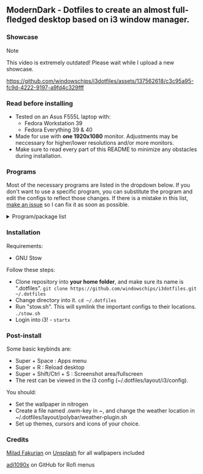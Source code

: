## ModernDark - Dotfiles to create an almost full-fledged desktop based on i3 window manager.

### Showcase

> [!NOTE]  
> This video is extremely outdated! Please wait while I upload a new showcase.

https://github.com/windowschips/i3dotfiles/assets/137562618/c3c95a95-fc9d-4222-9197-a9fd4c329fff

### Read before installing
- Tested on an Asus F555L laptop with:
  - Fedora Workstation 39
  - Fedora Everything 39 & 40
- Made for use with **one 1920x1080** monitor. Adjustments may be neccessary for higher/lower resolutions and/or more monitors.
- Make sure to read every part of this README to minimize any obstacles during installation.

### Programs
Most of the necessary programs are listed in the dropdown below. If you don't want to use a specific program, you can substitute the program and edit the configs to reflect those changes. If there is a mistake in this list, [make an issue](https://github.com/windowschips/i3dotfiles/issues) so I can fix it as soon as possible.

<details><summary>Program/package list</summary>

---

- [i3](https://i3wm.org/)
- [autotiling](https://github.com/nwg-piotr/autotiling)
---
- [kitty](https://github.com/kovidgoyal/kitty)
- neofetch
- [picom jonaburg fork](https://github.com/jonaburg/picom)
---
- polybar
- rofi (powermenu and app launcher)
- [dunst notification daemon](https://github.com/dunst-project/dunst)
---
- mate-polkit (substitute for a different polkit if desired)
---
- [slock (screen locker)](https://tools.suckless.org/slock/)
- xss-lock (sleep lock)
---
- [unclutter-xfixes](https://github.com/Airblader/unclutter-xfixes) (autohide mouse cursor)
---
- pulseaudio-utils (pactl needed) & pavucontrol
- playerctl (polybar)
- cava (for polybar)
---
- NetworkManager & nmtui
- blueman & bluetoothctl
---
- maim
- [shadower](https://github.com/n3oney/shadower) (fancy screenshot effects)
- xclip (screenshot copy)
---
- [nitrogen](https://github.com/l3ib/nitrogen/) (wallpaper)
---
- [clipse](https://github.com/savedra1/clipse) (clipboard history)
---
- xev
- xwininfo
- xdotool
---
- [Ubuntu Nerd Font](https://www.nerdfonts.com/font-downloads) (substitute for other nerd fonts if desired)
---
</details>

### Installation
Requirements:
- GNU Stow

Follow these steps:
- Clone repository into **your home folder**, and make sure its name is ".dotfiles". `git clone https://github.com/windowschips/i3dotfiles.git ~/.dotfiles`
- Change directory into it. `cd ~/.dotfiles`
- Run "stow.sh". This will symlink the important configs to their locations. `./stow.sh`
- Login into i3! - `startx`
### Post-install

Some basic keybinds are:
- Super + Space : Apps menu
- Super + R     : Reload desktop
- Super + Shift/Ctrl + S : Screenshot area/fullscreen
- The rest can be viewed in the i3 config (~/.dotfiles/layout/i3/config).

You should:
- Set the wallpaper in nitrogen
- Create a file named .owm-key in ~, and change the weather location in ~/.dotfiles/layout/polybar/weather-plugin.sh
- Set up themes, cursors and icons of your choice.

### Credits
[Milad Fakurian](https://unsplash.com/@fakurian) on [Unsplash](https://unsplash.com) for all wallpapers included

[adi1090x](https://github.com/adi1090x/rofi) on GitHub for Rofi menus